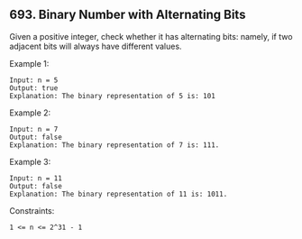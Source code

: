 ## 693. Binary Number with Alternating Bits

Given a positive integer, check whether it has alternating bits: namely, if two adjacent bits will always have different values.

Example 1:

```
Input: n = 5
Output: true
Explanation: The binary representation of 5 is: 101
```

Example 2:

```
Input: n = 7
Output: false
Explanation: The binary representation of 7 is: 111.
```

Example 3:

```
Input: n = 11
Output: false
Explanation: The binary representation of 11 is: 1011.
```

Constraints:

```
1 <= n <= 2^31 - 1
```
